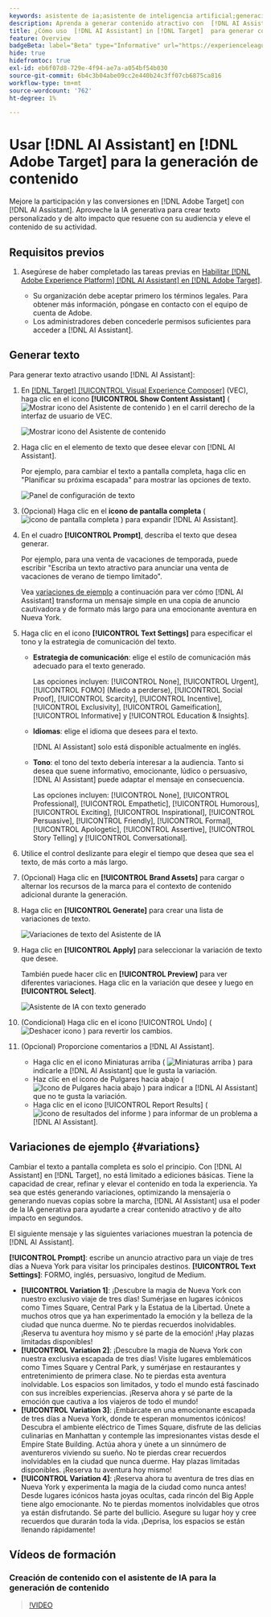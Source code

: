 ```yaml
---
keywords: asistente de ia;asistente de inteligencia artificial;generación de contenido;acelerador de contenido;generación de contenido;generar contenido
description: Aprenda a generar contenido atractivo con  [!DNL AI Assistant].
title: ¿Cómo uso  [!DNL AI Assistant] in [!DNL Target]  para generar contenido atractivo?
feature: Overview
badgeBeta: label="Beta" type="Informative" url="https://experienceleague.adobe.com/docs/target/using/introduction/intro.html?lang=es#beta newtab=true" tooltip="¿Qué son las funciones beta en  [!DNL Adobe Target]?"
hide: true
hidefromtoc: true
exl-id: eb6f07d8-729e-4f94-ae7a-a054bf54b030
source-git-commit: 6b4c3b04abe09cc2e440b24c3ff07cb6875ca816
workflow-type: tm+mt
source-wordcount: '762'
ht-degree: 1%

---
```


# Usar [!DNL AI Assistant] en [!DNL Adobe Target] para la generación de contenido

Mejore la participación y las conversiones en [!DNL Adobe Target] con [!DNL AI Assistant]. Aproveche la IA generativa para crear texto personalizado y de alto impacto que resuene con su audiencia y eleve el contenido de su actividad.

## Requisitos previos  

1. Asegúrese de haber completado las tareas previas en [Habilitar [!DNL Adobe Experience Platform] [!DNL AI Assistant] en [!DNL Adobe Target]](/help/main/c-intro/enabling-ai-assistant.md).

   * Su organización debe aceptar primero los términos legales. Para obtener más información, póngase en contacto con el equipo de cuenta de Adobe.
   * Los administradores deben concederle permisos suficientes para acceder a [!DNL AI Assistant].

## Generar texto

Para generar texto atractivo usando [!DNL AI Assistant]:

1. En [[!DNL Target] [!UICONTROL Visual Experience Composer]](/help/main/c-experiences/c-visual-experience-composer/viztarget-options.md) (VEC), haga clic en el icono **[!UICONTROL Show Content Assistant]** ( ![Mostrar icono del Asistente de contenido](/help/main/assets/icons/MagicWand.svg) ) en el carril derecho de la interfaz de usuario de VEC.

   ![Mostrar icono del Asistente de contenido](/help/main/c-intro/assets/ai-assistant-conntet-generation-icon.png)

1. Haga clic en el elemento de texto que desee elevar con [!DNL AI Assistant].

   Por ejemplo, para cambiar el texto a pantalla completa, haga clic en &quot;Planificar su próxima escapada&quot; para mostrar las opciones de texto.

   ![Panel de configuración de texto](/help/main/c-intro/assets/ai-text-settings.png)

1. (Opcional) Haga clic en el **icono de pantalla completa** ( ![icono de pantalla completa](/help/main/assets/icons/FullScreen.svg) ) para expandir [!DNL AI Assistant].

1. En el cuadro **[!UICONTROL Prompt]**, describa el texto que desea generar.

   Por ejemplo, para una venta de vacaciones de temporada, puede escribir &quot;Escriba un texto atractivo para anunciar una venta de vacaciones de verano de tiempo limitado&quot;.

   Vea [variaciones de ejemplo](#variations) a continuación para ver cómo [!DNL AI Assistant] transforma un mensaje simple en una copia de anuncio cautivadora y de formato más largo para una emocionante aventura en Nueva York.

1. Haga clic en el icono **[!UICONTROL Text Settings]** para especificar el tono y la estrategia de comunicación del texto.

   * **Estrategia de comunicación**: elige el estilo de comunicación más adecuado para el texto generado.

     Las opciones incluyen: [!UICONTROL None], [!UICONTROL Urgent], [!UICONTROL FOMO] (Miedo a perderse), [!UICONTROL Social Proof], [!UICONTROL Scarcity], [!UICONTROL Incentive], [!UICONTROL Exclusivity], [!UICONTROL Gameification], [!UICONTROL Informative] y [!UICONTROL Education & Insights].

   * **Idiomas**: elige el idioma que desees para el texto.

     [!DNL AI Assistant] solo está disponible actualmente en inglés.

   * **Tono**: el tono del texto debería interesar a la audiencia. Tanto si desea que suene informativo, emocionante, lúdico o persuasivo, [!DNL AI Assistant] puede adaptar el mensaje en consecuencia.

     Las opciones incluyen: [!UICONTROL None], [!UICONTROL Professional], [!UICONTROL Empathetic], [!UICONTROL Humorous], [!UICONTROL Exciting], [!UICONTROL Inspirational], [!UICONTROL Persuasive], [!UICONTROL Friendly], [!UICONTROL Formal], [!UICONTROL Apologetic], [!UICONTROL Assertive], [!UICONTROL &#x200B; Story Telling] y [!UICONTROL Conversational].

1. Utilice el control deslizante para elegir el tiempo que desea que sea el texto, de más corto a más largo.

1. (Opcional) Haga clic en **[!UICONTROL Brand Assets]** para cargar o alternar los recursos de la marca para el contexto de contenido adicional durante la generación.

1. Haga clic en **[!UICONTROL Generate]** para crear una lista de variaciones de texto.

   ![Variaciones de texto del Asistente de IA](/help/main/c-intro/assets/ai-variations-text.png)

1. Haga clic en **[!UICONTROL Apply]** para seleccionar la variación de texto que desee.

   También puede hacer clic en **[!UICONTROL Preview]** para ver diferentes variaciones. Haga clic en la variación que desee y luego en **[!UICONTROL Select]**.

   ![Asistente de IA con texto generado](/help/main/c-intro/assets/ai-text-done.png)

1. (Condicional) Haga clic en el icono [!UICONTROL Undo] ( ![Deshacer icono](/help/main/assets/icons/Undo.svg) ) para revertir los cambios.

1. (Opcional) Proporcione comentarios a [!DNL AI Assistant].

   * Haga clic en el icono Miniaturas arriba ( ![Miniaturas arriba](/help/main/assets/icons/ThumbUp.svg) ) para indicarle a [!DNL AI Assistant] que le gusta la variación.
   * Haz clic en el icono de Pulgares hacia abajo ( ![Icono de Pulgares hacia abajo](/help/main/assets/icons/ThumbDown.svg) ) para indicar a [!DNL AI Assistant] que no te gusta la variación.
   * Haga clic en el icono [!UICONTROL Report Results] ( ![icono de resultados del informe](/help/main/assets/icons/Flag.svg) ) para informar de un problema a [!DNL AI Assistant].

## Variaciones de ejemplo {#variations}

Cambiar el texto a pantalla completa es solo el principio. Con [!DNL AI Assistant] en [!DNL Target], no está limitado a ediciones básicas. Tiene la capacidad de crear, refinar y elevar el contenido en toda la experiencia. Ya sea que estés generando variaciones, optimizando la mensajería o generando nuevas copias sobre la marcha, [!DNL AI Assistant] usa el poder de la IA generativa para ayudarte a crear contenido atractivo y de alto impacto en segundos.

El siguiente mensaje y las siguientes variaciones muestran la potencia de [!DNL AI Assistant].

**[!UICONTROL Prompt]**: escribe un anuncio atractivo para un viaje de tres días a Nueva York para visitar los principales destinos.
**[!UICONTROL Text Settings]**: FORMO, inglés, persuasivo, longitud de Medium.
* **[!UICONTROL Variation 1]**: ¡Descubre la magia de Nueva York con nuestro exclusivo viaje de tres días! Sumérjase en lugares icónicos como Times Square, Central Park y la Estatua de la Libertad. Únete a muchos otros que ya han experimentado la emoción y la belleza de la ciudad que nunca duerme. No te pierdas recuerdos inolvidables. ¡Reserva tu aventura hoy mismo y sé parte de la emoción! ¡Hay plazas limitadas disponibles!
* **[!UICONTROL Variation 2]**: ¡Descubre la magia de Nueva York con nuestra exclusiva escapada de tres días! Visite lugares emblemáticos como Times Square y Central Park, y sumérjase en restaurantes y entretenimiento de primera clase. No te pierdas esta aventura inolvidable. Los espacios son limitados, y todo el mundo está fascinado con sus increíbles experiencias. ¡Reserva ahora y sé parte de la emoción que cautiva a los viajeros de todo el mundo!
* **[!UICONTROL Variation 3]**: ¡Embárcate en una emocionante escapada de tres días a Nueva York, donde te esperan monumentos icónicos! Descubra el ambiente eléctrico de Times Square, disfrute de las delicias culinarias en Manhattan y contemple las impresionantes vistas desde el Empire State Building. Actúa ahora y únete a un sinnúmero de aventureros viviendo su sueño. No te pierdas crear recuerdos inolvidables en la ciudad que nunca duerme. Hay plazas limitadas disponibles. ¡Reserva tu aventura hoy mismo!
* **[!UICONTROL Variation 4]**: ¡Reserva ahora tu aventura de tres días en Nueva York y experimenta la magia de la ciudad como nunca antes! Desde lugares icónicos hasta joyas ocultas, cada rincón del Big Apple tiene algo emocionante. No te pierdas momentos inolvidables que otros ya están disfrutando. Sé parte del bullicio. Asegure su lugar hoy y cree recuerdos que durarán toda la vida. ¡Deprisa, los espacios se están llenando rápidamente!

## Vídeos de formación

### Creación de contenido con el asistente de IA para la generación de contenido

>[!VIDEO](https://video.tv.adobe.com/v/3434635/?learn=on">https://video.tv.adobe.com/v/3434635/?learn=on)
